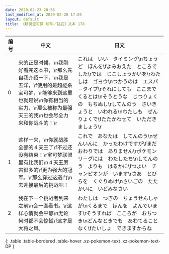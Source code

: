 ```yaml
---
date: 2020-02-23 20:56
last_modified_at: 2020-02-28 17:05
layout: default
title: 《精灵宝可梦 珍珠／钻石》文本 178
---
```

| 编号 | 中文 | 日文 |
| ---- | ---- | ---- |
| 0 | 来的正是时候，\n我刚好看完这本书，\r那么先自我介绍一下，\n我是五洋，\f使用的是超能系宝可梦，\r能够来到这里也就是说\n你有相当的实力，\r那么被称为最强天王的我\n也会尽全力来和你战斗的！\r | これは　いい　タイミング\nちょうど　ほんを\fよみおえた　ところでした\rでは　じこしょうかいを\rわたしは　ゴヨウ\nつかうのは　エスパ－タイプ\rそれにしても　ここまで　くるとは\nそうとうな　じつりょくの　もちぬし\rしてんのう　さいきょうと　いわれる\nわたしも　ぜんりょくで\fたたかわせて　いただきましょう\r |
| 1 | 这样一来，\n你就战胜全部的４天王了\f不过还没有结束！\r宝可梦联盟里有比我们\n４天王厉害很多的\f更为强大的冠军。\r那么穿过这道门\n去迎接最后的挑战吧！ | これで　あなたは　してんのう\nぜんいんに　かったわけですが\fまだ　おわりでは　ありません\rポケモンリ－グには　わたしたち\nしてんのう　よりも　はるかに\fつよい　チャンピオンが　います\rさあ　とびらを　くぐりぬけ\nさいごの　たたかいに　いどみなさい |
| 2 | 我在下一个挑战者到来之前\n会一直看书。\r这样心情就会平静\n无论何时都不会惊慌\f这才是大将之风。 | わたしは　つぎの　ちょうせんしゃが\nくるまで　ほんを　よんでいます\rそうすれば　こころが　おちつき\nどんなときでも　あわてることなく\fたいしょ　できますからね |
{: .table .table-bordered .table-hover .xz-pokemon-text .xz-pokemon-text-DP }